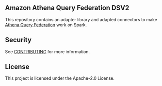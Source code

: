 ## Amazon Athena Query Federation DSV2

This repository contains an adapter library and adapted connectors to make [Athena Query Federation](https://github.com/awslabs/aws-athena-query-federation) work on Spark.

## Security

See [CONTRIBUTING](CONTRIBUTING.md#security-issue-notifications) for more information.

## License

This project is licensed under the Apache-2.0 License.


